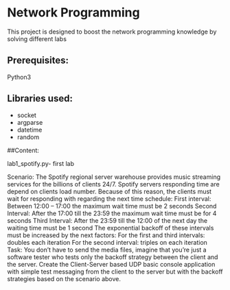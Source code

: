 # Network Programming
This project is designed to boost the network programming knowledge by solving different labs


## Prerequisites:
Python3


## Libraries used: 

- socket
- argparse
- datetime
- random

##Content:

lab1_spotify.py- first lab

Scenario:
The Spotify regional server warehouse provides music streaming services for the billions of
clients 24/7. Spotify servers responding time are depend on clients load number. Because of this reason,
the clients must wait for responding with regarding the next time schedule:
First interval: Between 12:00 – 17:00 the maximum wait time must be 2 seconds
Second Interval: After the 17:00 till the 23:59 the maximum wait time must be for 4 seconds
Third Interval: After the 23:59 till the 12:00 of the next day the waiting time must be 1 second
The exponential backoff of these intervals must be increased by the next factors:
For the first and third intervals: doubles each iteration
For the second interval: triples on each iteration
Task:
You don’t have to send the media files, imagine that you’re just a software tester who tests only
the backoff strategy between the client and the server. Create the Client-Server based UDP basic
console application with simple test messaging from the client to the server but with the backoff
strategies based on the scenario above.
